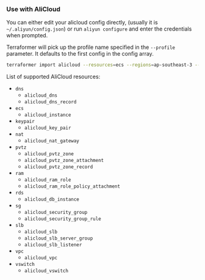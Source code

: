 ### Use with AliCloud

You can either edit your alicloud config directly, (usually it is `~/.aliyun/config.json`)
or run `aliyun configure` and enter the credentials when prompted.

Terraformer will pick up the profile name specified in the `--profile` parameter.
It defaults to the first config in the config array.

```sh
terraformer import alicloud --resources=ecs --regions=ap-southeast-3 --profile=default
```

List of supported AliCloud resources:

- `dns`
  - `alicloud_dns`
  - `alicloud_dns_record`
- `ecs`
  - `alicloud_instance`
- `keypair`
  - `alicloud_key_pair`
- `nat`
  - `alicloud_nat_gateway`
- `pvtz`
  - `alicloud_pvtz_zone`
  - `alicloud_pvtz_zone_attachment`
  - `alicloud_pvtz_zone_record`
- `ram`
  - `alicloud_ram_role`
  - `alicloud_ram_role_policy_attachment`
- `rds`
  - `alicloud_db_instance`
- `sg`
  - `alicloud_security_group`
  - `alicloud_security_group_rule`
- `slb`
  - `alicloud_slb`
  - `alicloud_slb_server_group`
  - `alicloud_slb_listener`
- `vpc`
  - `alicloud_vpc`
- `vswitch`
  - `alicloud_vswitch`
